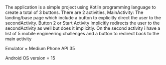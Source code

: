 The application is a simple project using Kotlin programming language to create a total of 3 buttons. There are 2 activities, MainActivity: The landing/base page which include a button to explicitly direct the user to the secondActivity. 
Button 2 or Start Activity Implicitly redirects the user to the secondActivity as well but does it implicitly. 
On the second activity i have a list of 5 mobile engineering challenges and a button to redirect back to the main activity

Emulator = Medium Phone API 35

Android OS version = 15
